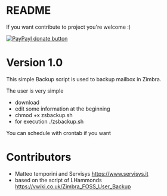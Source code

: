 # README #

If you want contribute to project you're welcome :)

[![PayPayl donate button](https://www.paypalobjects.com/it_IT/IT/i/btn/btn_donateCC_LG.gif)](https://www.paypal.com/cgi-bin/webscr?cmd=_s-xclick&hosted_button_id=TB4Q3UJDC5JDJ "Help US support this project using Paypal")

# Version 1.0 #
This simple Backup script is used to backup mailbox in Zimbra.

The user is very simple

- download
- edit some information at the beginning
- chmod +x zsbackup.sh
- for execution ./zsbackup.sh

You can schedule with crontab if you want

# Contributors #
- Matteo temporini and Servisys https://www.servisys.it
- based on the script of LHammonds https://vwiki.co.uk/Zimbra_FOSS_User_Backup
